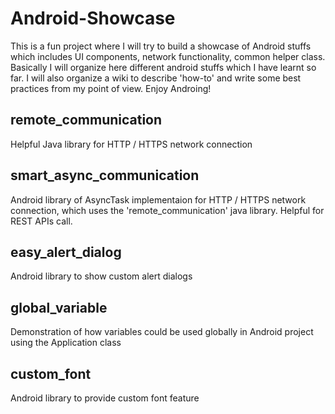 # Android-Showcase
This is a fun project where I will try to build a showcase of Android stuffs which includes UI components, network functionality, common helper class. Basically I will organize here different android stuffs which I have learnt so far. I will also organize a wiki to describe 'how-to' and write some best practices from my point of view. Enjoy Androing!

## remote_communication
Helpful Java library for HTTP / HTTPS network connection

## smart_async_communication
Android library of AsyncTask implementaion for HTTP / HTTPS network connection, which uses the 'remote_communication' java library. Helpful for REST APIs call.

## easy_alert_dialog
Android library to show custom alert dialogs

## global_variable
Demonstration of how variables could be used globally in Android project using the Application class

## custom_font
Android library to provide custom font feature

